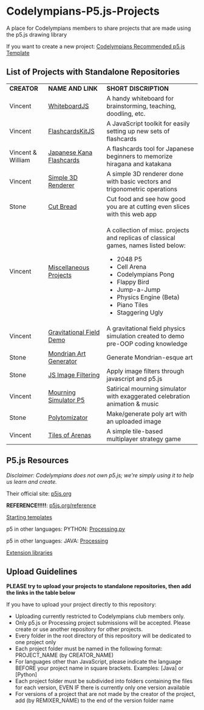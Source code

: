 # Codelympians-P5.js-Projects
A place for Codelympians members to share projects that are made using the p5.js drawing library

If you want to create a new project: [Codelympians Recommended p5.js Template](https://github.com/Codelympians/Recommended-p5.js-Template)

## List of Projects with Standalone Repositories
<table>
  <tr>
    <td><b>CREATOR</b></td>
    <td><b>NAME AND LINK</b></td>
    <td><b>SHORT DISCRIPTION</b></td>
  </tr>

  <tr>
    <td>Vincent</td>
    <td><a href="https://github.com/Codelympians/whiteboard">WhiteboardJS</a></td>
    <td>A handy whiteboard for brainstorming, teaching, doodling, etc.</td>
  </tr>
  <tr>
    <td>Vincent</td>
    <td><a href="https://github.com/Codelympians/FlashcardsKitJS">FlashcardsKitJS</a></td>
    <td>A JavaScript toolkit for easily setting up new sets of flashcards</td>
  </tr>
  <tr>
    <td>Vincent & William</td>
    <td><a href="https://github.com/Codelympians/Japanese-Kana-Flashcards">Japanese Kana Flashcards</a></td>
    <td>A flashcards tool for Japanese beginners to memorize hiragana and katakana</td>
  </tr>
  <tr>
    <td>Vincent</td>
    <td><a href="https://github.com/Vince14Genius/Simple-3D-Renderer-using-p5.js">Simple 3D Renderer</a></td>
    <td>A simple 3D renderer done with basic vectors and trigonometric operations</td>
  </tr>
  <tr>
    <td>Stone</td>
    <td><a href="https://github.com/StoneT2000/Cut-Bread">Cut Bread</a></td>
    <td>Cut food and see how good you are at cutting even slices with this web app</td>
  </tr>
  <tr>
    <td>Vincent</td>
    <td><a href="https://github.com/Vince14Genius/Miscellaneous-p5.js-Projects">Miscellaneous Projects</a></td>
    <td>
      <p>A collection of misc. projects and replicas of classical games, names listed below:</p>
      <ul>
        <li>2048 P5</li>
        <li>Cell Arena</li>
        <li>Codelympians Pong</li>
        <li>Flappy Bird</li>
        <li>Jump-a-Jump</li>
        <li>Physics Engine (Beta)</li>
        <li>Piano Tiles</li>
        <li>Staggering Ugly</li>
      </ul>
    </td>
  </tr>
  <tr>
    <td>Vincent</td>
    <td><a href="https://github.com/Vince14Genius/Draggable-Gravitational-Field-Demo">Gravitational Field Demo</a></td>
    <td>A gravitational field physics simulation created to demo pre-OOP coding knowledge</td>
  </tr>
  <tr>
    <td>Stone</td>
    <td><a href="https://github.com/StoneT2000/Mondrian-Generator">Mondrian Art Generator</a></td>
    <td>Generate Mondrian-esque art</td>
  </tr>
  <tr>
    <td>Stone</td>
    <td><a href="https://github.com/StoneT2000/Javascript-Image-Filtering">JS Image Filtering</a></td>
    <td>Apply image filters through javascript and p5.js</td>
  </tr>
  <tr>
    <td>Vincent</td>
    <td><a href="https://github.com/Vince14Genius/mourning-simulator-p5">Mourning Simulator P5</a></td>
    <td>Satirical mourning simulator with exaggerated celebration animation & music</td>
  </tr>
  <tr>
    <td>Stone</td>
    <td><a href="https://github.com/StoneT2000/Polytomizator">Polytomizator</a></td>
    <td>Make/generate poly art with an uploaded image</td>
  </tr>
  <tr>
    <td>Vincent</td>
    <td><a href="https://github.com/Vince14Genius/Tiles-of-Arenas">Tiles of Arenas</a></td>
    <td>A simple tile-based multiplayer strategy game</td>
  </tr>
</table>

## P5.js Resources
<em>Disclaimer: Codelympians does not own p5.js; we're simply using it to help us learn and create. </em>

Their official site: [p5js.org](https://p5js.org/)

<b>REFERENCE!!!!!</b>: [p5js.org/reference](https://p5js.org/reference/)

[Starting templates](https://p5js.org/download/)

p5 in other languages: PYTHON: [Processing.py](http://py.processing.org)

p5 in other languages: JAVA: [Processing](https://processing.org)

[Extension libraries](https://p5js.org/libraries/)


## Upload Guidelines

<b>PLEASE try to upload your projects to standalone repositories, then add the links in the table below</b>

If you have to upload your project directly to this repository:

* Uploading currently restricted to Codelympians club members only.
* Only p5.js or Processing project submissions will be accepted. Please create or use another repository for other projects. 
* Every folder in the root directory of this repository will be dedicated to one project only
* Each project folder must be named in the following format: PROJECT_NAME (by CREATOR_NAME)
* For languages other than JavaScript, please indicate the language BEFORE your project name in square brackets. Examples: \[Java\] or \[Python\]
* Each project folder must be subdivided into folders containing the files for each version, EVEN IF there is currently only one version available
* For versions of a project that are not made by the creator of the project, add (by REMIXER_NAME) to the end of the version folder name
